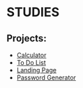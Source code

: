 <h1>STUDIES</h1>

<h2>Projects:</h2>
<ul>
    <li><a href="https://yasminkally.github.io/studies/calc/index.html">Calculator</a></li>
    <li><a href="https://yasminkally.github.io/studies/todo-list/index.html">To Do List</a></li>
    <li><a href="https://yasminkally.github.io/studies/landing-page/index.html">Landing Page</a></li>
    <li><a href="https://yasminkally.github.io/studies/password-generator/index.html">Password Generator</a></li>
</ul>
